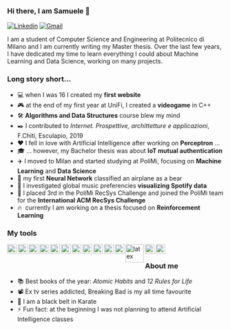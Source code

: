 ### Hi there, I am Samuele 👋

[![Linkedin](https://img.shields.io/badge/LinkedIn-0077B5?style=flat&logo=linkedin&logoColor=white)](https://www.linkedin.com/in/metasamuele/)
[![Gmail](https://img.shields.io/badge/Gmail-D14836?style=flat&logo=gmail&logoColor=white)](mailto:metasamuele@gmail.com)

<!--
**xsiam/xsiam** is a ✨ _special_ ✨ repository because its `README.md` (this file) appears on your GitHub profile.

Here are some ideas to get you started:

- 🔭 I’m currently working on ...
- 🌱 I’m currently learning ...
- 👯 I’m looking to collaborate on ...
- 🤔 I’m looking for help with ...
- 💬 Ask me about ...
- 📫 How to reach me: ...
- 😄 Pronouns: ...
- ⚡ Fun fact: ...
-->

I am a student of Computer Science and Engineering at Politecnico di Milano and I am currently writing my Master thesis. Over the last few years, I have dedicated my time to learn everything I could about Machine Learning and Data Science, working on many projects.

### Long story short...

* :computer: when I was 16 I created my **first website**
* :video_game: at the end of my first year at UniFi, I created a **videogame** in C++
* :hammer_and_wrench: **Algorithms and Data Structures** course blew my mind
* :black_nib: I contributed to _Internet. Prospettive, archittetture e applicazioni_, F.Chiti, Esculapio, 2019
* :hearts: I fell in love with Artificial Intelligence after working on **Perceptron** ... 
* :mortar_board: ... however, my Bachelor thesis was about **IoT mutual authentication** 
* :airplane: I moved to Milan and started studying at PoliMi, focusing on **Machine Learning** and **Data Science**
* :bear: my first **Neural Network** classified an airplane as a bear
* :musical_note: I investigated global music preferencies **visualizing Spotify data**
* :3rd_place_medal: I placed 3rd in the PoliMi RecSys Challenge and joined the PoliMi team for the **International ACM RecSys Challenge**
* :fire: &nbsp;currently I am working on a thesis focused on **Reinforcement Learning**

### My tools
<img align="left" alt="python" width="22px" src="https://cdn.jsdelivr.net/npm/simple-icons@v3/icons/python.svg"/>
<img align="left" alt="jupyter" width="22px" src="https://cdn.jsdelivr.net/npm/simple-icons@v3/icons/jupyter.svg"/>
<img align="left" alt="keras" width="22px" src="https://cdn.jsdelivr.net/npm/simple-icons@v3/icons/keras.svg"/>
<img align="left" alt="scikit-learn" width="22px" src="https://cdn.jsdelivr.net/npm/simple-icons@v3/icons/scikit-learn.svg"/>
<img align="left" alt="numpy" width="22px" src="https://cdn.jsdelivr.net/npm/simple-icons@v3/icons/numpy.svg"/>
<img align="left" alt="pandas" width="22px" src="https://cdn.jsdelivr.net/npm/simple-icons@v3/icons/pandas.svg"/>
<img align="left" alt="plotly" width="22px" src="https://cdn.jsdelivr.net/npm/simple-icons@v4/icons/plotly.svg"/>
<img align="left" alt="cpp" width="22px" src="https://cdn.jsdelivr.net/npm/simple-icons@v4/icons/cplusplus.svg"/>
<img align="left" alt="html" width="22px" src="https://cdn.jsdelivr.net/npm/simple-icons@v4/icons/html5.svg"/>
<img align="left" alt="javascript" width="22px" src="https://cdn.jsdelivr.net/npm/simple-icons@v4/icons/javascript.svg"/>
<img align="left" alt="github" width="22px" src="https://cdn.jsdelivr.net/npm/simple-icons@v4/icons/github.svg"/>
<img align="left" alt="latex" width="42px" src="https://upload.wikimedia.org/wikipedia/commons/thumb/9/92/LaTeX_logo.svg/2560px-LaTeX_logo.svg.png"/>
<img align="left" alt="pycharm" width="22px" src="https://cdn.jsdelivr.net/npm/simple-icons@v4/icons/pycharm.svg"/>
<img align="left" alt="vscode" width="22px" src="https://cdn.jsdelivr.net/npm/simple-icons@v4/icons/visualstudiocode.svg"/>

<br>

### About me

* :books: Best books of the year: _Atomic Habits_ and _12 Rules for Life_
* :film_projector: Ex tv series addicted, Breaking Bad is my all time favourite
* :muscle: I am a black belt in Karate
* :zap: Fun fact: at the beginning I was not planning to attend Artificial Intelligence classes
